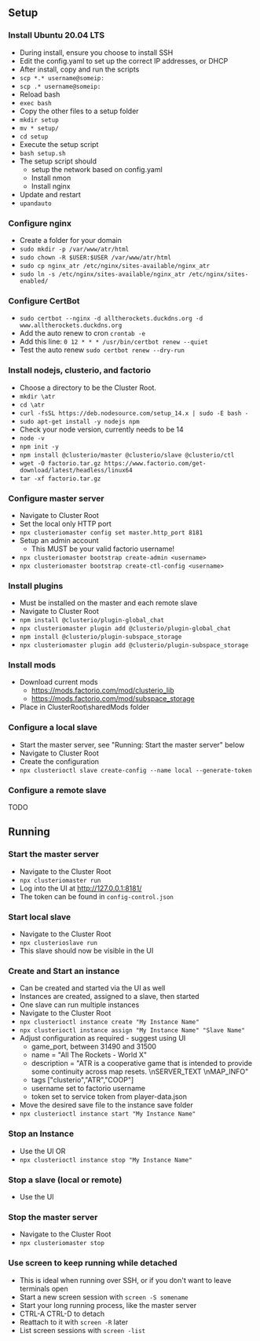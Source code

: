 ## Setup

### Install Ubuntu 20.04 LTS
  - During install, ensure you choose to install SSH
  - Edit the config.yaml to set up the correct IP addresses, or DHCP
  - After install, copy and run the scripts
  - `scp *.* username@someip:`
  - `scp .* username@someip:`
  - Reload bash
  - `exec bash`
  - Copy the other files to a setup folder
  - `mkdir setup`
  - `mv * setup/`
  - `cd setup`
  - Execute the setup script
  - `bash setup.sh`
  - The setup script should
    - setup the network based on config.yaml
    - Install nmon
    - Install nginx
  - Update and restart
  - `upandauto`

### Configure nginx
  - Create a folder for your domain
  - `sudo mkdir -p /var/www/atr/html`
  - `sudo chown -R $USER:$USER /var/www/atr/html`
  - `sudo cp nginx_atr /etc/nginx/sites-available/nginx_atr`
  - `sudo ln -s /etc/nginx/sites-available/nginx_atr /etc/nginx/sites-enabled/`

### Configure CertBot
  - `sudo certbot --nginx -d alltherockets.duckdns.org -d www.alltherockets.duckdns.org`
  - Add the auto renew to cron `crontab -e`
  - Add this line: `0 12 * * * /usr/bin/certbot renew --quiet`
  - Test the auto renew `sudo certbot renew --dry-run`

### Install nodejs, clusterio, and factorio
  - Choose a directory to be the Cluster Root.
  - `mkdir \atr`
  - `cd \atr`
  - `curl -fsSL https://deb.nodesource.com/setup_14.x | sudo -E bash -`
  - `sudo apt-get install -y nodejs npm`
  - Check your node version, currently needs to be 14
  - `node -v`
  - `npm init -y`
  - `npm install @clusterio/master @clusterio/slave @clusterio/ctl`
  - `wget -O factorio.tar.gz https://www.factorio.com/get-download/latest/headless/linux64`
  - `tar -xf factorio.tar.gz`

### Configure master server
  - Navigate to Cluster Root
  - Set the local only HTTP port
  - `npx clusteriomaster config set master.http_port 8181`
  - Setup an admin account
    - This MUST be your valid factorio username!
  - `npx clusteriomaster bootstrap create-admin <username>`
  - `npx clusteriomaster bootstrap create-ctl-config <username>`

### Install plugins
  - Must be installed on the master and each remote slave
  - Navigate to Cluster Root
  - `npm install @clusterio/plugin-global_chat`
  - `npx clusteriomaster plugin add @clusterio/plugin-global_chat`
  - `npm install @clusterio/plugin-subspace_storage`
  - `npx clusteriomaster plugin add @clusterio/plugin-subspace_storage`

### Install mods
  - Download current mods
    - https://mods.factorio.com/mod/clusterio_lib
	- https://mods.factorio.com/mod/subspace_storage
  - Place in ClusterRoot\sharedMods folder

### Configure a local slave
  - Start the master server, see "Running: Start the master server" below
  - Navigate to Cluster Root
  - Create the configuration
  - `npx clusterioctl slave create-config --name local --generate-token`

### Configure a remote slave
TODO

## Running

### Start the master server
  - Navigate to the Cluster Root
  - `npx clusteriomaster run`
  - Log into the UI at http://127.0.0.1:8181/
  - The token can be found in `config-control.json`

### Start local slave
  - Navigate to the Cluster Root
  - `npx clusterioslave run`
  - This slave should now be visible in the UI

### Create and Start an instance
  - Can be created and started via the UI as well
  - Instances are created, assigned to a slave, then started
  - One slave can run multiple instances
  - Navigate to the Cluster Root
  - `npx clusterioctl instance create "My Instance Name"`
  - `npx clusterioctl instance assign "My Instance Name" "Slave Name"`
  - Adjust configuration as required - suggest using UI
    - game_port, between 31490 and 31500
	- name = "All The Rockets - World X"
	- description = "ATR is a cooperative game that is intended to provide some continuity across map resets. \nSERVER_TEXT \nMAP_INFO"
	- tags ["clusterio","ATR","COOP"]
	- username set to factorio username
	- token set to service token from player-data.json
  - Move the desired save file to the instance save folder
  - `npx clusterioctl instance start "My Instance Name"`

### Stop an Instance
  - Use the UI OR
  - `npx clusterioctl instance stop "My Instance Name"`

### Stop a slave (local or remote)
  - Use the UI

### Stop the master server
  - Navigate to the Cluster Root
  - `npx clusteriomaster stop`

### Use screen to keep running while detached
  - This is ideal when running over SSH, or if you don't want to leave terminals open
  - Start a new screen session with `screen -S somename`
  - Start your long running process, like the master server
  - CTRL-A CTRL-D to detach
  - Reattach to it with `screen -R` later
  - List screen sessions with `screen -list`
